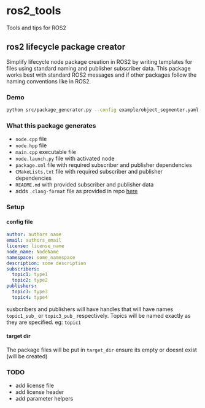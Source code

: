 # ros2_tools
Tools and tips for ROS2

## ros2 lifecycle package creator

Simplify lifecycle node package creation in ROS2 by writing templates for files using standard naming and publisher subscriber data.
This package works best with standard ROS2 messages and if other packages follow the naming conventions like in ROS2.

### Demo

```bash
python src/package_generator.py --config example/object_segmenter.yaml --target_dir example_pkg
```

### What this package generates
- `node.cpp` file
- `node.hpp` file
- `main.cpp` executable file
- `node.launch.py` file with activated node
- `package.xml` file with required subscriber and publisher dependencies
- `CMakeLists.txt` file with required subscriber and publisher dependencies
- `README.md` with provided subscriber and publisher data
- adds `.clang-format` file as provided in repo [here](https://github.com/ament/ament_lint/blob/rolling/ament_clang_format/ament_clang_format/configuration/.clang-format)


### Setup

#### config file

```yaml
author: authors name
email: authors_email
license: license_name
node_name: NodeName
namespace: some_namespace
description: some description
subscribers:
  topic1: type1
  topic2: type2
publishers:
  topic3: type3
  topic4: type4
```

susbcribers and publishers will have handles that will have names `topic1_sub_` or `topic3_pub_` respectively. 
Topics will be named exactly as they are specified. eg: `topic1`

#### target dir

The package files will be put in `target_dir` ensure its empty or doesnt exist (will be created)

### TODO
- add license file
- add license header
- add parameter helpers